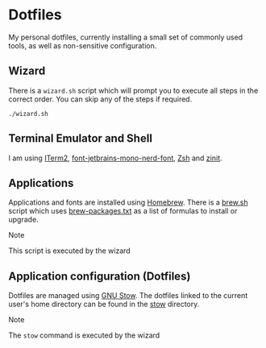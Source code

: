 # Dotfiles

My personal dotfiles, currently installing a small set of commonly used tools, as well as non-sensitive configuration.

## Wizard

There is a `wizard.sh` script which will prompt you to execute all steps in the correct order. You can skip any of the 
steps if required.

```shell
./wizard.sh
```

## Terminal Emulator and Shell

I am using [ITerm2](https://iterm2.com/), [font-jetbrains-mono-nerd-font](https://www.jetbrains.com/lp/mono/), 
[Zsh](https://www.zsh.org/) and [zinit](https://github.com/zdharma-continuum/zinit).

## Applications

Applications and fonts are installed using [Homebrew](https://brew.sh/). There is a [brew.sh](scripts/brew.sh) script 
which uses [brew-packages.txt](scripts/brew-packages.txt) as a list of formulas to install or upgrade. 

> [!NOTE]
> This script is executed by the wizard

## Application configuration (Dotfiles)

Dotfiles are managed using [GNU Stow](https://www.gnu.org/software/stow/). The dotfiles linked to the current user's 
home directory can be found in the [stow](stow) directory.  

> [!NOTE]
> The `stow` command is executed by the wizard
